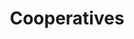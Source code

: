 ---
title: Cooperatives
longTitle: 'Cooperatives'
tags:
- gccommon
french:
- "[[Cooperative]]"
usedFor:
- "[[Co-ops]]"
---